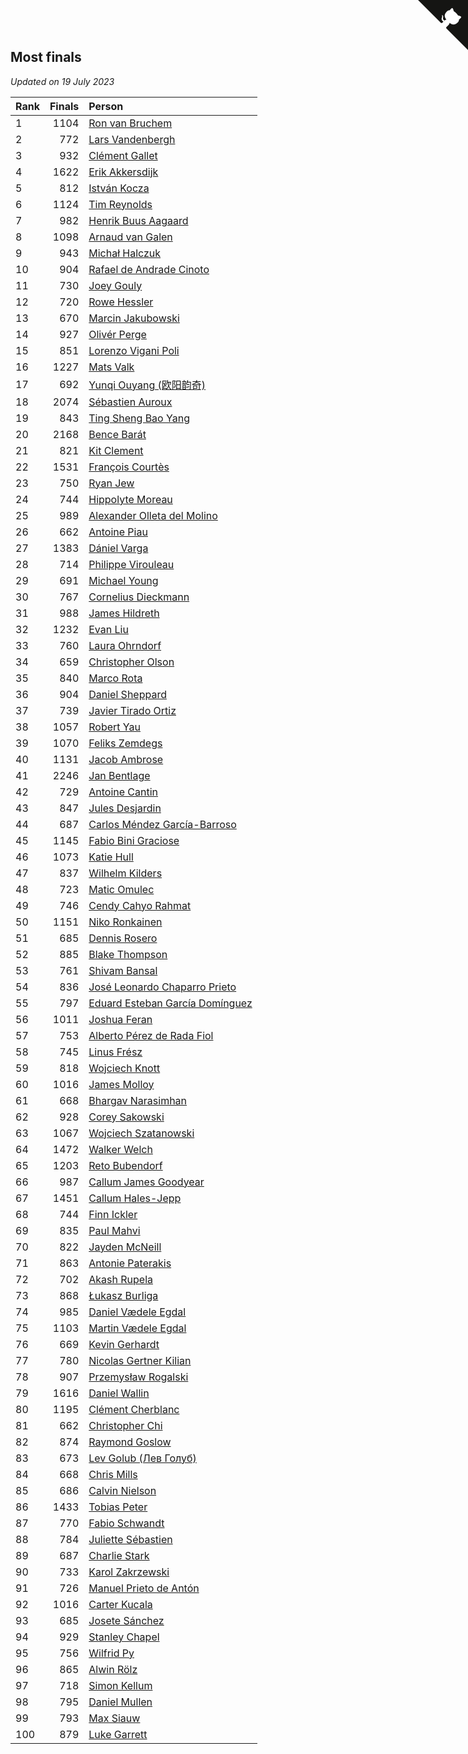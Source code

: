 ## Most finals

*Updated on 19 July 2023*

| Rank | Finals | Person |
| :--- | ---: | :--- |
| 1 | 1104 | [Ron van Bruchem](https://www.worldcubeassociation.org/persons/2003BRUC01) |
| 2 | 772 | [Lars Vandenbergh](https://www.worldcubeassociation.org/persons/2003VAND01) |
| 3 | 932 | [Clément Gallet](https://www.worldcubeassociation.org/persons/2004GALL02) |
| 4 | 1622 | [Erik Akkersdijk](https://www.worldcubeassociation.org/persons/2005AKKE01) |
| 5 | 812 | [István Kocza](https://www.worldcubeassociation.org/persons/2005KOCZ01) |
| 6 | 1124 | [Tim Reynolds](https://www.worldcubeassociation.org/persons/2005REYN01) |
| 7 | 982 | [Henrik Buus Aagaard](https://www.worldcubeassociation.org/persons/2006BUUS01) |
| 8 | 1098 | [Arnaud van Galen](https://www.worldcubeassociation.org/persons/2006GALE01) |
| 9 | 943 | [Michał Halczuk](https://www.worldcubeassociation.org/persons/2006HALC01) |
| 10 | 904 | [Rafael de Andrade Cinoto](https://www.worldcubeassociation.org/persons/2007CINO01) |
| 11 | 730 | [Joey Gouly](https://www.worldcubeassociation.org/persons/2007GOUL01) |
| 12 | 720 | [Rowe Hessler](https://www.worldcubeassociation.org/persons/2007HESS01) |
| 13 | 670 | [Marcin Jakubowski](https://www.worldcubeassociation.org/persons/2007JAKU01) |
| 14 | 927 | [Olivér Perge](https://www.worldcubeassociation.org/persons/2007PERG01) |
| 15 | 851 | [Lorenzo Vigani Poli](https://www.worldcubeassociation.org/persons/2007POLI01) |
| 16 | 1227 | [Mats Valk](https://www.worldcubeassociation.org/persons/2007VALK01) |
| 17 | 692 | [Yunqi Ouyang (欧阳韵奇)](https://www.worldcubeassociation.org/persons/2007YUNQ01) |
| 18 | 2074 | [Sébastien Auroux](https://www.worldcubeassociation.org/persons/2008AURO01) |
| 19 | 843 | [Ting Sheng Bao Yang](https://www.worldcubeassociation.org/persons/2008BAOY01) |
| 20 | 2168 | [Bence Barát](https://www.worldcubeassociation.org/persons/2008BARA01) |
| 21 | 821 | [Kit Clement](https://www.worldcubeassociation.org/persons/2008CLEM01) |
| 22 | 1531 | [François Courtès](https://www.worldcubeassociation.org/persons/2008COUR01) |
| 23 | 750 | [Ryan Jew](https://www.worldcubeassociation.org/persons/2008JEWR01) |
| 24 | 744 | [Hippolyte Moreau](https://www.worldcubeassociation.org/persons/2008MORE02) |
| 25 | 989 | [Alexander Olleta del Molino](https://www.worldcubeassociation.org/persons/2008OLLE01) |
| 26 | 662 | [Antoine Piau](https://www.worldcubeassociation.org/persons/2008PIAU01) |
| 27 | 1383 | [Dániel Varga](https://www.worldcubeassociation.org/persons/2008VARG01) |
| 28 | 714 | [Philippe Virouleau](https://www.worldcubeassociation.org/persons/2008VIRO01) |
| 29 | 691 | [Michael Young](https://www.worldcubeassociation.org/persons/2008YOUN02) |
| 30 | 767 | [Cornelius Dieckmann](https://www.worldcubeassociation.org/persons/2009DIEC01) |
| 31 | 988 | [James Hildreth](https://www.worldcubeassociation.org/persons/2009HILD01) |
| 32 | 1232 | [Evan Liu](https://www.worldcubeassociation.org/persons/2009LIUE01) |
| 33 | 760 | [Laura Ohrndorf](https://www.worldcubeassociation.org/persons/2009OHRN01) |
| 34 | 659 | [Christopher Olson](https://www.worldcubeassociation.org/persons/2009OLSO01) |
| 35 | 840 | [Marco Rota](https://www.worldcubeassociation.org/persons/2009ROTA01) |
| 36 | 904 | [Daniel Sheppard](https://www.worldcubeassociation.org/persons/2009SHEP01) |
| 37 | 739 | [Javier Tirado Ortiz](https://www.worldcubeassociation.org/persons/2009TIRA01) |
| 38 | 1057 | [Robert Yau](https://www.worldcubeassociation.org/persons/2009YAUR01) |
| 39 | 1070 | [Feliks Zemdegs](https://www.worldcubeassociation.org/persons/2009ZEMD01) |
| 40 | 1131 | [Jacob Ambrose](https://www.worldcubeassociation.org/persons/2010AMBR01) |
| 41 | 2246 | [Jan Bentlage](https://www.worldcubeassociation.org/persons/2010BENT01) |
| 42 | 729 | [Antoine Cantin](https://www.worldcubeassociation.org/persons/2010CANT02) |
| 43 | 847 | [Jules Desjardin](https://www.worldcubeassociation.org/persons/2010DESJ01) |
| 44 | 687 | [Carlos Méndez García-Barroso](https://www.worldcubeassociation.org/persons/2010GARC02) |
| 45 | 1145 | [Fabio Bini Graciose](https://www.worldcubeassociation.org/persons/2010GRAC02) |
| 46 | 1073 | [Katie Hull](https://www.worldcubeassociation.org/persons/2010HULL01) |
| 47 | 837 | [Wilhelm Kilders](https://www.worldcubeassociation.org/persons/2010KILD02) |
| 48 | 723 | [Matic Omulec](https://www.worldcubeassociation.org/persons/2010OMUL02) |
| 49 | 746 | [Cendy Cahyo Rahmat](https://www.worldcubeassociation.org/persons/2010RAHM02) |
| 50 | 1151 | [Niko Ronkainen](https://www.worldcubeassociation.org/persons/2010RONK01) |
| 51 | 685 | [Dennis Rosero](https://www.worldcubeassociation.org/persons/2010ROSE03) |
| 52 | 885 | [Blake Thompson](https://www.worldcubeassociation.org/persons/2010THOM03) |
| 53 | 761 | [Shivam Bansal](https://www.worldcubeassociation.org/persons/2011BANS02) |
| 54 | 836 | [José Leonardo Chaparro Prieto](https://www.worldcubeassociation.org/persons/2011CHAP01) |
| 55 | 797 | [Eduard Esteban García Domínguez](https://www.worldcubeassociation.org/persons/2011EDUA01) |
| 56 | 1011 | [Joshua Feran](https://www.worldcubeassociation.org/persons/2011FERA01) |
| 57 | 753 | [Alberto Pérez de Rada Fiol](https://www.worldcubeassociation.org/persons/2011FIOL01) |
| 58 | 745 | [Linus Frész](https://www.worldcubeassociation.org/persons/2011FRES01) |
| 59 | 818 | [Wojciech Knott](https://www.worldcubeassociation.org/persons/2011KNOT01) |
| 60 | 1016 | [James Molloy](https://www.worldcubeassociation.org/persons/2011MOLL01) |
| 61 | 668 | [Bhargav Narasimhan](https://www.worldcubeassociation.org/persons/2011NARA02) |
| 62 | 928 | [Corey Sakowski](https://www.worldcubeassociation.org/persons/2011SAKO01) |
| 63 | 1067 | [Wojciech Szatanowski](https://www.worldcubeassociation.org/persons/2011SZAT01) |
| 64 | 1472 | [Walker Welch](https://www.worldcubeassociation.org/persons/2011WELC01) |
| 65 | 1203 | [Reto Bubendorf](https://www.worldcubeassociation.org/persons/2012BUBE01) |
| 66 | 987 | [Callum James Goodyear](https://www.worldcubeassociation.org/persons/2012GOOD02) |
| 67 | 1451 | [Callum Hales-Jepp](https://www.worldcubeassociation.org/persons/2012HALE01) |
| 68 | 744 | [Finn Ickler](https://www.worldcubeassociation.org/persons/2012ICKL01) |
| 69 | 835 | [Paul Mahvi](https://www.worldcubeassociation.org/persons/2012MAHV01) |
| 70 | 822 | [Jayden McNeill](https://www.worldcubeassociation.org/persons/2012MCNE01) |
| 71 | 863 | [Antonie Paterakis](https://www.worldcubeassociation.org/persons/2012PATE01) |
| 72 | 702 | [Akash Rupela](https://www.worldcubeassociation.org/persons/2012RUPE01) |
| 73 | 868 | [Łukasz Burliga](https://www.worldcubeassociation.org/persons/2013BURL01) |
| 74 | 985 | [Daniel Vædele Egdal](https://www.worldcubeassociation.org/persons/2013EGDA01) |
| 75 | 1103 | [Martin Vædele Egdal](https://www.worldcubeassociation.org/persons/2013EGDA02) |
| 76 | 669 | [Kevin Gerhardt](https://www.worldcubeassociation.org/persons/2013GERH01) |
| 77 | 780 | [Nicolas Gertner Kilian](https://www.worldcubeassociation.org/persons/2013GERT01) |
| 78 | 907 | [Przemysław Rogalski](https://www.worldcubeassociation.org/persons/2013ROGA02) |
| 79 | 1616 | [Daniel Wallin](https://www.worldcubeassociation.org/persons/2013WALL03) |
| 80 | 1195 | [Clément Cherblanc](https://www.worldcubeassociation.org/persons/2014CHER05) |
| 81 | 662 | [Christopher Chi](https://www.worldcubeassociation.org/persons/2014CHIC01) |
| 82 | 874 | [Raymond Goslow](https://www.worldcubeassociation.org/persons/2014GOSL01) |
| 83 | 673 | [Lev Golub (Лев Голуб)](https://www.worldcubeassociation.org/persons/2014HOLU01) |
| 84 | 668 | [Chris Mills](https://www.worldcubeassociation.org/persons/2014MILL04) |
| 85 | 686 | [Calvin Nielson](https://www.worldcubeassociation.org/persons/2014NIEL03) |
| 86 | 1433 | [Tobias Peter](https://www.worldcubeassociation.org/persons/2014PETE03) |
| 87 | 770 | [Fabio Schwandt](https://www.worldcubeassociation.org/persons/2014SCHW02) |
| 88 | 784 | [Juliette Sébastien](https://www.worldcubeassociation.org/persons/2014SEBA01) |
| 89 | 687 | [Charlie Stark](https://www.worldcubeassociation.org/persons/2014STAR05) |
| 90 | 733 | [Karol Zakrzewski](https://www.worldcubeassociation.org/persons/2014ZAKR01) |
| 91 | 726 | [Manuel Prieto de Antón](https://www.worldcubeassociation.org/persons/2015ANTO04) |
| 92 | 1016 | [Carter Kucala](https://www.worldcubeassociation.org/persons/2015KUCA01) |
| 93 | 685 | [Josete Sánchez](https://www.worldcubeassociation.org/persons/2015SANC18) |
| 94 | 929 | [Stanley Chapel](https://www.worldcubeassociation.org/persons/2016CHAP04) |
| 95 | 756 | [Wilfrid Py](https://www.worldcubeassociation.org/persons/2016PYWI01) |
| 96 | 865 | [Alwin Rölz](https://www.worldcubeassociation.org/persons/2016ROLZ01) |
| 97 | 718 | [Simon Kellum](https://www.worldcubeassociation.org/persons/2016KELL12) |
| 98 | 795 | [Daniel Mullen](https://www.worldcubeassociation.org/persons/2016MULL04) |
| 99 | 793 | [Max Siauw](https://www.worldcubeassociation.org/persons/2017SIAU02) |
| 100 | 879 | [Luke Garrett](https://www.worldcubeassociation.org/persons/2017GARR05) |


<a href="https://github.com/JustinTimeCuber/wca_statistics" class="github-corner" aria-label="View source on Github"><svg width="80" height="80" viewBox="0 0 250 250" style="fill:#151513; color:#fff; position: absolute; top: 0; border: 0; right: 0;" aria-hidden="true"><path d="M0,0 L115,115 L130,115 L142,142 L250,250 L250,0 Z"></path><path d="M128.3,109.0 C113.8,99.7 119.0,89.6 119.0,89.6 C122.0,82.7 120.5,78.6 120.5,78.6 C119.2,72.0 123.4,76.3 123.4,76.3 C127.3,80.9 125.5,87.3 125.5,87.3 C122.9,97.6 130.6,101.9 134.4,103.2" fill="currentColor" style="transform-origin: 130px 106px;" class="octo-arm"></path><path d="M115.0,115.0 C114.9,115.1 118.7,116.5 119.8,115.4 L133.7,101.6 C136.9,99.2 139.9,98.4 142.2,98.6 C133.8,88.0 127.5,74.4 143.8,58.0 C148.5,53.4 154.0,51.2 159.7,51.0 C160.3,49.4 163.2,43.6 171.4,40.1 C171.4,40.1 176.1,42.5 178.8,56.2 C183.1,58.6 187.2,61.8 190.9,65.4 C194.5,69.0 197.7,73.2 200.1,77.6 C213.8,80.2 216.3,84.9 216.3,84.9 C212.7,93.1 206.9,96.0 205.4,96.6 C205.1,102.4 203.0,107.8 198.3,112.5 C181.9,128.9 168.3,122.5 157.7,114.1 C157.9,116.9 156.7,120.9 152.7,124.9 L141.0,136.5 C139.8,137.7 141.6,141.9 141.8,141.8 Z" fill="currentColor" class="octo-body"></path></svg></a><style>.github-corner:hover .octo-arm{animation:octocat-wave 560ms ease-in-out}@keyframes octocat-wave{0%,100%{transform:rotate(0)}20%,60%{transform:rotate(-25deg)}40%,80%{transform:rotate(10deg)}}@media (max-width:500px){.github-corner:hover .octo-arm{animation:none}.github-corner .octo-arm{animation:octocat-wave 560ms ease-in-out}}</style>
